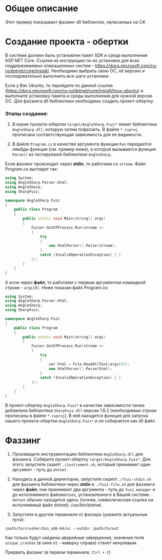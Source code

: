 # Общее описание

Этот пример показывает фаззинг dll библиотек, написанных на C#.

# Создание проекта - обертки

В системе должен быть установлен пакет SDK и среда выполнения ASP.NET Core. Ссылка на инструкцию по их установке для
всех поддерживаемых операционных систем - https://docs.microsoft.com/ru-ru/dotnet/core/install/.
Необходимо выбрать свою ОС, её версию и последовательно выполнить все шаги установки.

Если у Вас Ubuntu, то перейдите по данной ссылке (https://docs.microsoft.com/ru-ru/dotnet/core/install/linux-ubuntu) и выполните установку
пакета и среды выполнения для нужной версии ОС.
Для фаззинга dll библиотеки необходимо создать проект-обертку.

### Этапы создания:
1. В корне проекта-обертки `target/AngleSharp.Fuzz*` лежит библиотека `AngleSharp.dll`, которую хотим пофаззить. В файле `*.csproj` прописана соответствующая зависимость для ее видимости.

2. В файле `Program.cs` в качестве аргумента функции `Run` передается лямбда-функция (см. пример ниже), в которой вызывается функция `Parse()` из тестируемой библиотеки `AngleSharp`.


Если фаззинг происходит через **stdin**, то работаем со `stream`. Файл Program.cs выглядит так:

```c++
using System;
using AngleSharp.Parser.Html;
using AngleSharp;
using SharpFuzz;

namespace AngleSharp.Fuzz
{
	public class Program
	{
		public static void Main(string[] args)
		{
			Fuzzer.OutOfProcess.Run(stream =>
			{
				try
				{
					new HtmlParser().Parse(stream);	
				}
				catch (InvalidOperationException) { }
			});
		}
	}
}

```

А если через **файл**, то работаем с первым аргументом командной строки - `args[0]`. Ниже показан файл Program.cs:

```c++
using System;
using AngleSharp.Parser.Html;
using AngleSharp;
using SharpFuzz;

namespace AngleSharp.Fuzz
{
	public class Program
	{
		public static void Main(string[] args)
		{
			Fuzzer.OutOfProcess.Run(stream =>
			{
				try
				{
					var html = File.ReadAllText(args[0]);
					new HtmlParser().Parse(html);
				}
				catch (InvalidOperationException) { }
			});
		}
	}
}

```


В проект-обертку `AngleSharp.Fuzz*` в качестве зависимости также добавлена библиотека `SharpFuzz.dll` версии 1.6.2 (необходимые строки прописаны в файле `*.csproj`). В ней находится функция для запуска нашего проекта-обертки `AngleSharp.Fuzz*` и он собирается как dll файл.

# Фаззинг

1. Произведите инструментацию библиотеки `AngleSharp.dll` для фаззинга. Соберите проект-обертку `target/AngleSharp.Fuzz*`. Для этого запустите скрипт `./instrument.sh`, который принимает один аргумент - путь до `dotnet`.

2. Находясь в данной директории, запустите скрипт `./fuzz-stdin.sh` для фаззинга библиотеки через **stdin** и `./fuzz-file.sh` для фаззинга через **файл**;
они принимают два аргумента - путь до `fuzz_manager` и до исполняемого файла`dotnet`, установленного в Вашей системе. `dotnet` обычно находится здесь (точнее, символическая
ссылка на исполняемый файл dotnet): /usr/bin/dotnet.

3. Запустите в другом терминале `UI` фаззера (укажите актуальные пути):

```shell
/path/to/crusher/bin_x86-64/ui --outdir /path/to/out
```

Как только будут найдены аварийные завершения, значение поля `unique_crashes` (в окне `UI` - наверху справа) станет ненулевым.

Прервать фаззинг (в первом терминале, `Ctrl + С`)

